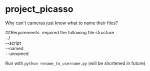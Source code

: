 # project_picasso
Why can't cameras just know what to name their files?

##Requirements:
required the following file structure<br/>
-./<br/>
--script<br/>
--named<br/>
--unnamed<br/>

Run with `python rename_to_username.py` (will be shortened in future)
